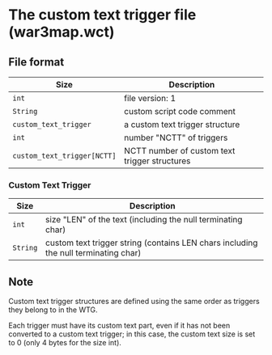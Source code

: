 # The custom text trigger file (war3map.wct)

## File format
| Size | Description |
|----|---------|
| `int` |  file version: 1 |
| `String` |  custom script code comment |
| `custom_text_trigger` | a custom text trigger structure |
| `int` |  number "NCTT" of triggers |
| `custom_text_trigger[NCTT]` | NCTT number of custom text trigger structures |

### Custom Text Trigger
| Size | Description |
|----|---------|
| `int` |  size "LEN" of the text (including the null terminating char)
| `String` |  custom text trigger string (contains LEN chars including the null terminating char)

## Note
Custom text trigger structures are defined using the same order as triggers they belong to in the WTG.

Each trigger must have its custom text part, even if it has not been converted to a custom text trigger; in this case, the custom text size is set to 0 (only 4 bytes for the size int).
